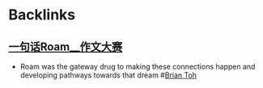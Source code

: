 
# Backlinks
## [一句话Roam__作文大赛](<一句话Roam__作文大赛.md>)
- Roam was the gateway drug to making these connections happen and developing pathways towards that dream #[Brian Toh](<Brian Toh.md>)

